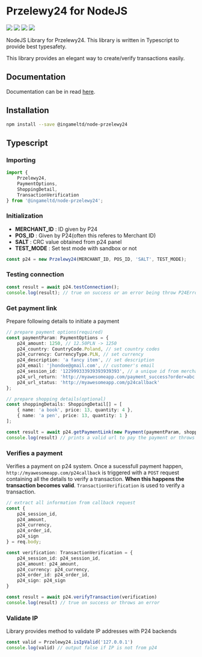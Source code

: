 # Przelewy24 for NodeJS

![](https://img.shields.io/github/workflow/status/ingameltd/node-przelewy24/Build) ![](https://img.shields.io/github/license/ingameltd/node-przelewy24) ![](https://img.shields.io/npm/v/@ingameltd/node-przelewy24) ![](https://img.shields.io/github/last-commit/ingameltd/node-przelewy24)

NodeJS Library for Przelewy24. This library is written in Typescript to provide
best typesafety.

This library provides an elegant way to create/verify transactions easily.

## Documentation

Documentation can be in read [here](https://ingameltd.github.io/node-przelewy24).

## Installation

```bash
npm install --save @ingameltd/node-przelewy24
```

## Typescript

### Importing

```typescript
import { 
    Przelewy24,
    PaymentOptions,
    ShoppingDetail,
    TransactionVerification
} from '@ingameltd/node-przelewy24';
```

### Initialization

- **MERCHANT_ID** : ID given by P24
- **POS_ID** : Given by P24(often this referes to Merchant ID)
- **SALT** : CRC value obtained from p24 panel
- **TEST_MODE** : Set test mode with sandbox or not

```typescript
const p24 = new Przelewy24(MERCHANT_ID, POS_ID, 'SALT', TEST_MODE);
```

### Testing connection

```typescript
const result = await p24.testConnection();
console.log(result); // true on success or an error being throw P24Error
```

### Get payment link

Prepare following details to initiate a payment

```typescript
// prepare payment options(required)
const paymentParam: PaymentOptions = {
    p24_amount: 1250, // 12.50PLN -> 1250
    p24_country: CountryCode.Poland, // set country codes
    p24_currency: CurrencyType.PLN, // set currency
    p24_description: 'a fancy item', // set description
    p24_email: 'jhondoe@gmail.com', // customer's email
    p24_session_id: '122999333939393939393', // a unique id from merchant's system
    p24_url_return: 'http://myawesomeapp.com/payment_success?order=abc', // return user to following url after a valid transaction
    p24_url_status: 'http://myawesomeapp.com/p24callback'
};

// prepare shopping details(optional)
const shoppingDetails: ShoppingDetail[] = [
    { name: 'a book', price: 13, quantity: 4 },
    { name: 'a pen', price: 13, quantity: 1 }
];

const result = await p24.getPaymentLink(new Payment(paymentParam, shoppingDetails));
console.log(result) // prints a valid url to pay the payment or throws an error
```

### Verifies a payment

Verifies a payment on p24 system. Once a sucessfull payment happen, `http://myawesomeapp.com/p24callback` is triggered with a `POST` request containing all the details to verify a transaction. **When this happens the transaction becomes valid**. `TransactionVerification` is used to verify a transaction.

```typescript
// extract all information from callback request
const {
    p24_session_id,
    p24_amount,
    p24_currency,
    p24_order_id,
    p24_sign
} = req.body;

const verification: TransactionVerification = {
    p24_session_id: p24_session_id,
    p24_amount: p24_amount,
    p24_currency: p24_currency,
    p24_order_id: p24_order_id,
    p24_sign: p24_sign
}

const result = await p24.verifyTransaction(verification)
console.log(result) // true on success or throws an error

```

### Validate IP

Library provides method to validate IP addresses with P24 backends

```typescript
const valid = Przelewy24.isIpValid('127.0.0.1')
console.log(valid) // output false if IP is not from p24
```
